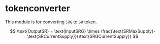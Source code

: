 # tokenconverter

This module is for converting `SRG` to `SR` token.

$$
  \text{OutputSR} = \text{InputSRG} \times \frac{\text{SRMaxSupply}-\text{SRCurrentSupply}}{\text{SRGCurrentSupply}}
$$
